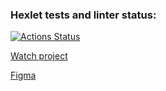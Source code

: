 ### Hexlet tests and linter status:
[![Actions Status](https://github.com/panechek/layout-designer-project-lvl2/workflows/hexlet-check/badge.svg)](https://github.com/panechek/layout-designer-project-lvl2/actions)

[Watch project](https://layout-designer-project-lvl2-7qao029s7-panechek.vercel.app/)


[Figma](https://www.figma.com/file/b6AjhwQsQeSeoIteenOTIp/Hexlet-LayoutDesigner-Project.-Music-Box?node-id=663%3A165)
